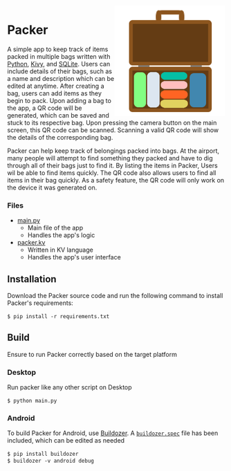 <img src="icon.png" align="right" alt="Icon"/>

# Packer

A simple app to keep track of items packed in multiple bags written with [Python](https://python.org),
[Kivy](https://kivy.org), and [SQLite](https://sqlite.org). Users can include details of their bags,
such as a name and description which can be edited at anytime. After creating a bag, users can add items
as they begin to pack. Upon adding a bag to the app, a QR code will be generated, which can be saved and
stuck to its respective bag. Upon pressing the camera button on the main screen, this QR code can be scanned.
Scanning a valid QR code will show the details of the corresponding bag.

Packer can help keep track of belongings packed into bags. At the airport, many people will attempt to find
something they packed and have to dig through all of their bags just to find it. By listing the items in Packer,
Users wil be able to find items quickly. The QR code also allows users to find all items in their bag quickly.
As a safety feature, the QR code will only work on the device it was generated on.

### Files

- [main.py](main.py)
    - Main file of the app
    - Handles the app's logic
- [packer.kv](packer.kv)
    - Written in KV language
    - Handles the app's user interface

## Installation

Download the Packer source code and run the following command to install Packer's requirements:

```shell
$ pip install -r requirements.txt
```

## Build

Ensure to run Packer correctly based on the target platform

### Desktop

Run packer like any other script on Desktop

```shell
$ python main.py
```

### Android

To build Packer for Android, use [Buildozer](https://buildozer.readthedocs.io/en/latest/installation.html).
A [`buildozer.spec`](buildozer.spec) file has been included, which can be edited as needed

```shell
$ pip install buildozer
$ buildozer -v android debug
```
